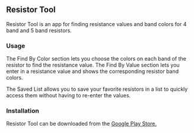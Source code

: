 <h2>Resistor Tool</h2>

Resistor Tool is an app for finding resistance values and band colors for 4 band and 5 band resistors.

<h3>Usage</h3>

The Find By Color section lets you choose the colors on each band of the resistor to find the resistance value. 
The Find By Value section lets you enter in a resistance value and shows the corresponding resistor band colors. 

The Saved List allows you to save your favorite resistors in a list to quickly access them without having to re-enter the values.

<h3>Installation</h3>
Resistor Tool can be downloaded from the <a href="https://play.google.com/store/apps/details?id=com.dyang.fourband">Google Play Store.</a>
